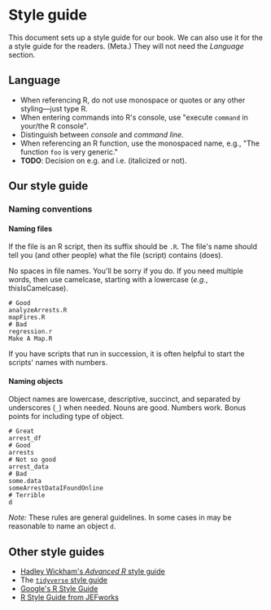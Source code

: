 # Style guide

This document sets up a style guide for our book. We can also use it for the a style guide for the readers. (Meta.) They will not need the _Language_ section.

## Language

- When referencing R, do not use monospace or quotes or any other styling—just type R.
- When entering commands into R's console, use "execute `command` in your/the R console".
- Distinguish between _console_ and _command line_.
- When referencing an R function, use the monospaced name, e.g., "The function `foo` is very generic."
- __TODO__: Decision on e.g. and i.e. (italicized or not).

## Our style guide

### Naming conventions

#### Naming files

If the file is an R script, then its suffix should be `.R`. The file's name should tell you (and other people) what the file (script) contains (does).

No spaces in file names. You'll be sorry if you do. If you need multiple words, then use camelcase, starting with a lowercase (_e.g._, thisIsCamelcase).

```{R}
# Good
analyzeArrests.R
mapFires.R
# Bad
regression.r
Make A Map.R
```

If you have scripts that run in succession, it is often helpful to start the scripts' names with numbers.

#### Naming objects

Object names are lowercase, descriptive, succinct, and separated by underscores (`_`) when needed. Nouns are good. Numbers work. Bonus points for including type of object.

```{R}
# Great
arrest_df
# Good
arrests
# Not so good
arrest_data
# Bad
some.data
someArrestDataIFoundOnline
# Terrible
d
```

_Note:_ These rules are general guidelines. In some cases in may be reasonable to name an object `d`.

## Other style guides

- [Hadley Wickham's _Advanced R_ style guide][s0]
- The [`tidyverse` style guide][s1]
- [Google's R Style Guide][s2]
- [R Style Guide from JEFworks][s3]

[s0]: http://adv-r.had.co.nz/Style.html
[s1]: http://style.tidyverse.org
[s2]: https://google.github.io/styleguide/Rguide.xml
[s3]: http://jef.works/R-style-guide/
